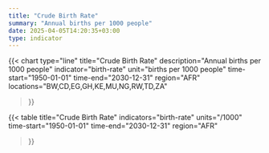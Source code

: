 ```yaml
---
title: "Crude Birth Rate"
summary: "Annual births per 1000 people"
date: 2025-04-05T14:20:35+03:00
type: indicator
---
```


{{< chart
    type="line"
    title="Crude Birth Rate"
    description="Annual births per 1000 people"
    indicator="birth-rate"
    unit="births per 1000 people"
    time-start="1950-01-01"
    time-end="2030-12-31"
    region="AFR"
    locations="BW,CD,EG,GH,KE,MU,NG,RW,TD,ZA"
>}}

{{< table
    title="Crude Birth Rate"
    indicators="birth-rate"
    units="/1000"
    time-start="1950-01-01"
    time-end="2030-12-31"
    region="AFR"
>}}
